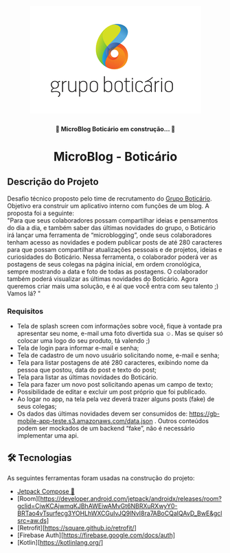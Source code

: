 <h1 align="center">
    <img alt="MicloBlog Boticário" title="#MicroBlogBoticario" src="./assets/banner.png" />
</h1>

<h4 align="center">
	🚧 MicroBlog Boticário em construção... 🚧
</h4>

<h1 align="center">MicroBlog - Boticário</h1>

## Descrição do Projeto
<p align="left">
                Desafio técnico proposto pelo time de recrutamento do <a href="https://www.grupoboticario.com.br/pt/Paginas/Inicial.aspx">Grupo Boticário</a>. Objetivo era construir um aplicativo interno com funções de um blog. A proposta foi a seguinte: </br>
                "Para que seus colaboradores possam compartilhar ideias e pensamentos do dia a dia, e também saber das últimas novidades do grupo, o Boticário irá lançar uma ferramenta de “microblogging”, onde seus colaboradores tenham acesso as novidades  e podem publicar posts de até 280 caracteres para que possam compartilhar atualizações pessoais e de projetos, ideias e curiosidades do Boticário.
Nessa ferramenta, o colaborador poderá ver as postagens de seus colegas na página inicial, em ordem cronológica, sempre mostrando a data e foto de todas as postagens. O colaborador também poderá visualizar as últimas novidades do Boticário.
Agora queremos criar mais uma solução, e é aí que você̂ entra com seu talento ;)
Vamos lá?
"
</p>

### Requisitos 

- Tela de splash screen com informações sobre você, fique à vontade pra apresentar seu nome, e-mail uma foto divertida sua ☺. Mas se quiser só colocar uma logo do seu produto, tá valendo ;)
- Tela de login para informar e-mail e senha;
- Tela de cadastro de um novo usuário solicitando nome, e-mail e senha;
- Tela para listar postagens de até 280 caracteres, exibindo nome da pessoa que postou, data do post e texto do post;
-  Tela para listar as últimas novidades do Boticário. 
- Tela para fazer um novo post solicitando apenas um campo de texto;
- Possibilidade de editar e excluir um post próprio que foi publicado.
- Ao logar no app, na tela pela vez deverá trazer alguns posts (fake) de seus colegas;
- Os dados das últimas novidades devem ser consumidos de:  https://gb-mobile-app-teste.s3.amazonaws.com/data.json . Outros conteúdos podem ser mockados de um backend “fake”, não é necessário implementar uma api.


## 🛠 Tecnologias

As seguintes ferramentas foram usadas na construção do projeto:

- [Jetpack Compose 🚀](https://developer.android.com/jetpack/compose?gclid=CjwKCAjwmqKJBhAWEiwAMvGt6MF1iba-lSoaj_WuGEyO_1bKNjHbC-_bXir_x2_DTl_AH0R8i0FxUxoC-wwQAvD_BwE&gclsrc=aw.ds)
- [Room][https://developer.android.com/jetpack/androidx/releases/room?gclid=CjwKCAjwmqKJBhAWEiwAMvGt6NBRXuRXwyY0-BRTao4vTsurfecg3YOHLhWXCGuIvJQ9lNvI8ra7ABoCQaIQAvD_BwE&gclsrc=aw.ds]
- [Retrofit][https://square.github.io/retrofit/]
- [Firebase Auth][https://firebase.google.com/docs/auth]
- [Kotlin][https://kotlinlang.org/]